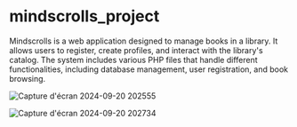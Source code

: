 # mindscrolls_project
Mindscrolls is a web application designed to manage books in a library. It allows users to register, create profiles, and interact with the library's catalog. The system includes various PHP files that handle different functionalities, including database management, user registration, and book browsing.

![Capture d'écran 2024-09-20 202555](https://github.com/user-attachments/assets/dee30e4c-6771-4b33-9b51-33afb5d7ad6f)

![Capture d'écran 2024-09-20 202734](https://github.com/user-attachments/assets/21350bff-2c22-44a9-8ab0-c97c2fc96c25)
